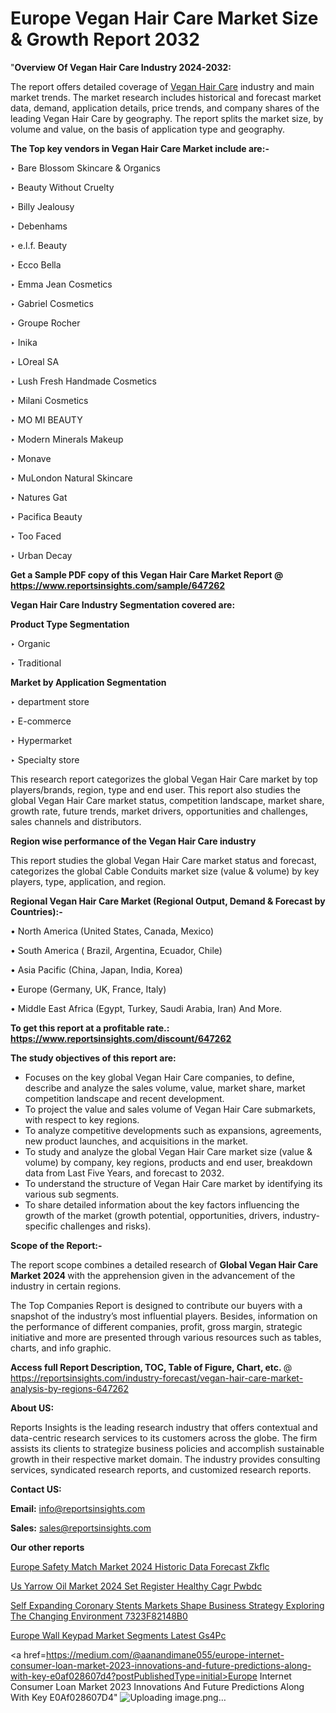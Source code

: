 # Europe Vegan Hair Care Market Size & Growth Report 2032

"<strong>Overview Of Vegan Hair Care Industry 2024-2032:</strong>

The report offers detailed coverage of <a href=https://www.reportsinsights.com/sample/647262>Vegan Hair Care</a> industry and main market trends. The market research includes historical and forecast market data, demand, application details, price trends, and company shares of the leading Vegan Hair Care by geography. The report splits the market size, by volume and value, on the basis of application type and geography.

<strong>The Top key vendors in Vegan Hair Care Market include are:- </strong>

‣ Bare Blossom Skincare & Organics

‣ Beauty Without Cruelty

‣ Billy Jealousy

‣ Debenhams

‣ e.l.f. Beauty

‣ Ecco Bella

‣ Emma Jean Cosmetics

‣ Gabriel Cosmetics

‣ Groupe Rocher

‣ Inika

‣ LOreal SA

‣ Lush Fresh Handmade Cosmetics

‣ Milani Cosmetics

‣ MO MI BEAUTY

‣ Modern Minerals Makeup

‣ Monave

‣ MuLondon Natural Skincare

‣ Natures Gat

‣ Pacifica Beauty

‣ Too Faced

‣ Urban Decay

<strong>Get a Sample PDF copy of this Vegan Hair Care Market Report </strong><strong>@ <a href=https://www.reportsinsights.com/sample/647262 style=color:#0000ff;>https://www.reportsinsights.com/sample/647262</a> </strong>

<strong>Vegan Hair Care Industry Segmentation covered are:</strong>

<strong>Product Type Segmentation</strong>

‣ Organic

‣ Traditional

<strong>Market by Application Segmentation</strong>

‣ department store

‣ E-commerce

‣ Hypermarket

‣ Specialty store

This research report categorizes the global Vegan Hair Care market by top players/brands, region, type and end user. This report also studies the global Vegan Hair Care market status, competition landscape, market share, growth rate, future trends, market drivers, opportunities and challenges, sales channels and distributors.

<strong>Region wise performance of the Vegan Hair Care industry</strong><strong> </strong>

This report studies the global Vegan Hair Care market status and forecast, categorizes the global Cable Conduits market size (value &amp; volume) by key players, type, application, and region. 

<strong>Regional Vegan Hair Care Market (Regional Output, Demand &amp; Forecast by Countries):-</strong>

• North America (United States, Canada, Mexico)

• South America ( Brazil, Argentina, Ecuador, Chile)

• Asia Pacific (China, Japan, India, Korea)

• Europe (Germany, UK, France, Italy)

• Middle East Africa (Egypt, Turkey, Saudi Arabia, Iran) And More.

<strong>To get this report at a profitable rate.: <a href=https://www.reportsinsights.com/discount/647262 style=color:#0000ff;>https://www.reportsinsights.com/discount/647262</a></strong>

<strong>The study objectives of this report are:</strong>
<ul>
  <li>Focuses on the key global Vegan Hair Care companies, to define, describe and analyze the sales volume, value, market share, market competition landscape and recent development.</li>
  <li>To project the value and sales volume of Vegan Hair Care submarkets, with respect to key regions.</li>
  <li>To analyze competitive developments such as expansions, agreements, new product launches, and acquisitions in the market.</li>
  <li>To study and analyze the global Vegan Hair Care market size (value &amp; volume) by company, key regions, products and end user, breakdown data from Last Five Years, and forecast to 2032.</li>
  <li>To understand the structure of Vegan Hair Care market by identifying its various sub segments.</li>
  <li>To share detailed information about the key factors influencing the growth of the market (growth potential, opportunities, drivers, industry-specific challenges and risks).</li>
</ul>
<strong>Scope of the Report:-</strong><strong> </strong>

The report scope combines a detailed research of <strong>Global Vegan Hair Care Market 2024 </strong>with the apprehension given in the advancement of the industry in certain regions.

The Top Companies Report is designed to contribute our buyers with a snapshot of the industry’s most influential players. Besides, information on the performance of different companies, profit, gross margin, strategic initiative and more are presented through various resources such as tables, charts, and info graphic.

<strong>Access full Report Description, TOC, Table of Figure, Chart, etc. </strong>@   <a href=https://reportsinsights.com/industry-forecast/vegan-hair-care-market-analysis-by-regions-647262 style=color:#0000ff;>https://reportsinsights.com/industry-forecast/vegan-hair-care-market-analysis-by-regions-647262</a>

<strong>About US:</strong>

Reports Insights is the leading research industry that offers contextual and data-centric research services to its customers across the globe. The firm assists its clients to strategize business policies and accomplish sustainable growth in their respective market domain. The industry provides consulting services, syndicated research reports, and customized research reports.

<strong>Contact US:</strong>

<p class=""""><b>Email:</b> <a href=mailto:info@reportsinsights.com>info@reportsinsights.com</a></p>
<p class=""""><b>Sales:</b> <a href=mailto:sales@reportsinsights.com>sales@reportsinsights.com</a></p>

<strong>Our other reports</strong>

<a href=https://www.linkedin.com/pulse/europe-safety-match-market-2024-historic-data-forecast-zkflc/>Europe Safety Match Market 2024 Historic Data Forecast Zkflc</a>

<a href=https://www.linkedin.com/pulse/us-yarrow-oil-market-2024-set-register-healthy-cagr-pwbdc/>Us Yarrow Oil Market 2024 Set Register Healthy Cagr Pwbdc</a>

<a href=https://medium.com/@ruchikakadam73/self-expanding-coronary-stents-markets-shape-business-strategy-exploring-the-changing-environment-7323f82148b0>Self Expanding Coronary Stents Markets Shape Business Strategy Exploring The Changing Environment 7323F82148B0</a>

<a href=https://www.linkedin.com/pulse/europe-wall-keypad-market-segments-latest-gs4pc/>Europe Wall Keypad Market Segments Latest Gs4Pc</a>

<a href=https://medium.com/@aanandimane055/europe-internet-consumer-loan-market-2023-innovations-and-future-predictions-along-with-key-e0af028607d4?postPublishedType=initial>Europe Internet Consumer Loan Market 2023 Innovations And Future Predictions Along With Key E0Af028607D4</a>"
![Uploading image.png…]()
